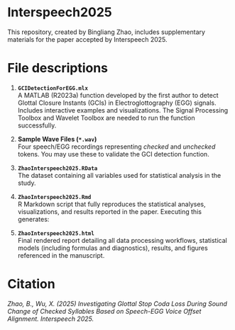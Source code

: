 # Interspeech2025
This repository, created by Bingliang Zhao, includes supplementary materials for the paper accepted by Interspeech 2025.

# File descriptions

1. **`GCIDetectionForEGG.mlx`**  
    A MATLAB (R2023a) function developed by the first author to detect Glottal Closure Instants (GCIs) in Electroglottography (EGG) signals. Includes interactive examples and visualizations. The Signal Processing Toolbox and Wavelet Toolbox are needed to run the function successfully.
    
2. **Sample Wave Files (`*.wav`)**  
    Four speech/EGG recordings representing _checked_ and _unchecked_ tokens. You may use these to validate the GCI detection function.
    
3. **`ZhaoInterspeech2025.RData`**  
    The dataset containing all variables used for statistical analysis in the study.
    
4. **`ZhaoInterspeech2025.Rmd`**  
    R Markdown script that fully reproduces the statistical analyses, visualizations, and results reported in the paper. Executing this generates:
    
5. **`ZhaoInterspeech2025.html`**  
    Final rendered report detailing all data processing workflows, statistical models (including formulas and diagnostics), results, and figures referenced in the manuscript.

# Citation
_Zhao, B., Wu, X. (2025) Investigating Glottal Stop Coda Loss During Sound Change of Checked Syllables Based on Speech-EGG Voice Offset Alignment. Interspeech 2025._
